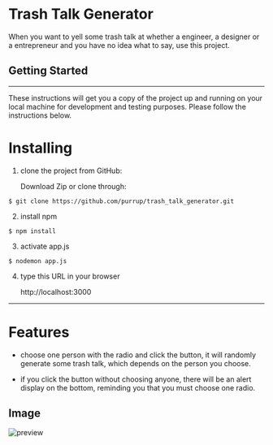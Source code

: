 # Trash Talk Generator

When you want to yell some trash talk at whether a engineer, a designer or a entrepreneur and you have no idea what to say, use this project.

## Getting Started

---

These instructions will get you a copy of the project up and running on your local machine for development and testing purposes. Please follow the instructions below.

# Installing

1. clone the project from GitHub:

   Download Zip or clone through:

```
$ git clone https://github.com/purrup/trash_talk_generator.git
```

2. install npm

```
$ npm install
```

3. activate app.js

```
$ nodemon app.js
```

4. type this URL in your browser

   http://localhost:3000

---

# Features

- choose one person with the radio and click the button, it will randomly generate some trash talk, which depends on the person you choose.

- if you click the button without choosing anyone, there will be an alert display on the bottom, reminding you that you must choose one radio.

## Image

![preview](https://imgur.com/a/GPRctAV)
